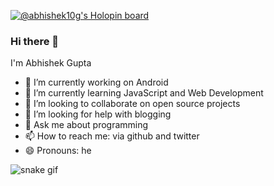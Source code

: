 [![@abhishek10g's Holopin board](https://holopin.io/api/user/board?user=abhishek10g)](https://holopin.io/@abhishek10g)
### Hi there 👋
I'm Abhishek Gupta
- 🔭 I’m currently working on Android
- 🌱 I’m currently learning JavaScript and Web Development
- 👯 I’m looking to collaborate on open source projects
- 🤔 I’m looking for help with blogging 
- 💬 Ask me about programming 
- 📫 How to reach me: via github and twitter
- 😄 Pronouns: he


![snake gif](https://github.com/A10-g/A10-g/blob/output/github-contribution-grid-snake.gif)
